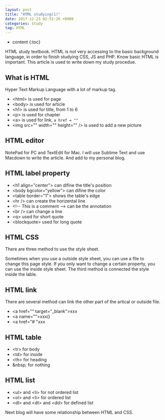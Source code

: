 ```yaml
---
layout: post
title: "HTML studying(1)"
date: 2017-12-23 02:52:26 +0900
categories: Study
tag: HTML
---
```


* content
{:toc}





HTML study textbook.
HTML is not very accessing to the basic background language, in order to finish studying CSS, JS and PHP. Know basic HTML is important.
This article is used to write down my study procedue.

What is HTML
---------------
Hyper Text Markup Language with a lot of markup tag.

* \<html> is used for page
* \<body> is used for article
* \<h1> is used for title, from 1 to 6
* \<p> is used for chapter
* \<a> is used for link, `a href = ""`
* \<img src="" width="" height="" /> is used to add a new picture


HTML editor
------------
NotePad for PC and TextEdit for Mac.
I will use Sublime Text and use Macdown to write the article. And add to my personal blog.

HTML label property
-------
* \<h1 align="center"> can difine the title's position
* \<body bgcolor="yellow"> can difine the color
* \<table border="1"> shows the table's edge
* \<hr /> can create the horizental line
* \<!-- This is a comment --> can be the annotation
* \<br /> can change a line
* \<q> used for short quote
* \<blockquote> used for long quote

HTML CSS
-------
There are three method to use the style sheet.

Sometimes when you use a outside style sheet, you can use a file to change this page style.
If you only want to change a certain property, you can use the inside style sheet.
The third method is connected the style inside the lable.


HTML link
-------
There are several method can link the other part of the artical or outside file.
* \<a href="" target="_blank">xxx</a>
* \<a name="">xxx()</a>
* \<a href="# "xxx</a>

HTML table
--------
* \<tr> for body
* \<td> for inside
* \<th> for heading
* \&nbsp; for nothing


HTML list
-----
* \<ul> and \<li> for not ordered list
* \<ol> and \<li> for ordered list
* \<dl> and \<dt> and \<dd> for defined list

Next blog will have some relationship between HTML and CSS.
